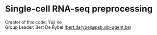 # Single-cell RNA-seq preprocessing
Creator of this code: Yuji Ke<br>
Group Leader: Bert De Rybel (bert.derybel@psb.vib-ugent.be)
